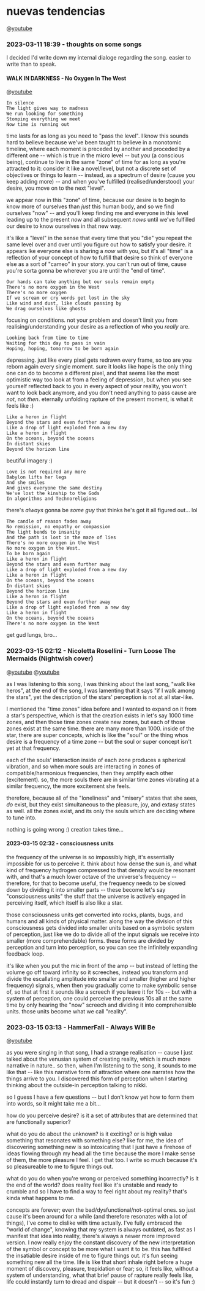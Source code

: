 # nuevas tendencias

@[youtube](https://youtu.be/?list=TLPQMTEwMzIwMjOM9YlUE0vHlQ)

### 2023-03-11 18:39 - thoughts on some songs

I decided I'd write down my internal dialoge regarding the song. easier to write than to speak.

#### WALK IN DARKNESS - No Oxygen In The West

@[youtube](https://youtu.be/9kuvyiRQjow?list=TLPQMTEwMzIwMjOM9YlUE0vHlQ)

    In silence
    The light gives way to madness
    We run looking for something
    Stomping everything we meet
    Now time is running out

time lasts for as long as you need to "pass the level". I know this sounds hard to believe because we've been taught to believe in a monotomic timeline, where each moment is preceded by another and proceded by a different one -- which is true in the micro level -- but *you* (a conscious being), continue to live in the same "zone" of time for as long as you're attracted to it: consider it like a novel/level, but not a discrete set of objectives or things to learn -- instead, as a spectrum of desire (cause you keep adding more) -- and when you've fulfilled (realised/understood) your desire, you move on to the next "level".

we appear now in this "zone" of time, because our desire is to begin to know more of ourselves than *just* this human body, and so we find ourselves "now" -- and you'll keep finding me and everyone in this level leading up to the present *now* and all subsequent *nows* until we've fulfilled our desire to know ourselves in that new way.

it's like a "level" in the sense that every time that you "die" you repeat the same level over and over until you figure out how to satisfy your desire. it appears lke everyone else is sharing a *now* with you, but it's all "time" is a reflection of your concept of how to fulfill that desire so think of everyone else as a sort of "cameo" in your story. you can't run out of time, cause you're sorta gonna be wherever you are until the "end of time".

    Our hands can take anything but our souls remain empty
    There's no more oxygen in the West
    There's no more oxygen
    If we scream or cry words get lost in the sky
    Like wind and dust, like clouds passing by
    We drag ourselves like ghosts

focusing on conditions. not your problem and doesn't limit you from realising/understanding your desire as a reflection of who you *really* are.

    Looking back from time to time
    Waiting for this day to pass in vain
    Hoping, hoping, tomorrow to be born again

depressing. just like every pixel gets redrawn every frame, so too are you reborn again every single moment. sure it looks like hope is the only thing one can do to become a different pixel, and that seems like the most optimistic way too look at from a feeling of depression, but when you see yourself reflected back to you in every aspect of your reality, you won't want to look back anymore, and you don't need anything to pass cause are *not*, not *then*. eternally unfolding rapture of the present moment, is what it feels like :)

    Like a heron in flight
    Beyond the stars and even further away
    Like a drop of light exploded from a new day
    Like a heron in flight
    On the oceans, beyond the oceans
    In distant skies
    Beyond the horizon line

beutiful imagery :)

    Love is not required any more
    Babylon lifts her legs
    And she smiles
    And gives everyone the same destiny
    We've lost the kinship to the Gods
    In algorithms and Technoreligions

there's *always* gonna be *some guy*
that thinks he's got it all figured out...
lol

    The candle of reason fades away
    No remission, no empathy or compassion
    The light bends to insanity
    And the path is lost in the maze of lies
    There's no more oxygen in the West
    No more oxygen in the West.
    To be born again
    Like a heron in flight
    Beyond the stars and even further away
    Like a drop of light exploded from a new day
    Like a heron in flight
    On the oceans, beyond the oceans
    In distant skies
    Beyond the horizon line
    Like a heron in flight
    Beyond the stars and even further away
    Like a drop of light exploded from  a new day
    Like a heron in flight
    On the oceans, beyond the oceans
    There's no more oxygen in the West

get gud lungs, bro...

### 2023-03-15 02:12 - Nicoletta Rosellini - Turn Loose The Mermaids (Nightwish cover)

@[youtube](https://youtu.be/AdOUgaTMBPs)
@[youtube](https://youtu.be/KUf959U6lrg)

as I was listening to this song, I was thinking about the last song, "walk like heros", at the end of the song, I was lamenting that it says "if I walk among the stars", yet the description of the stars' perception is not at all star-like.

I mentioned the "time zones" idea before and I wanted to expand on it from a star's perspective, which is that the creation exists in let's say 1000 time zones, and then those time zones create new zones, but each of those zones exist at the same time. there are many more than 1000. inside of the star, there are super concepts, which is like the "soul" or the thing whos desire is a frequency of a time zone -- but the soul or super concept isn't yet at that frequency.

each of the souls' interaction inside of each zone produces a spherical vibration, and so when more souls are interacting in zones of compatible/harmonious frequencies, then they amplify each other (excitement). so, the more souls there are in similar time zones vibrating at a similar frequency, the more excitement she feels.

therefore, because all of the "loneliness" and "misery" states that she sees, *do* exist, but they exist simultaneous to the pleasure, joy, and extasy states as well. all the zones exist, and its only the souls which are deciding where to tune into.

nothing is going wrong :) creation takes time...

#### 2023-03-15 02:32 - consciousness units

the frequency of the universe is so impossibly high, it's essentially impossible for us to perceive it. think about how dense the sun is, and what kind of frequency hydrogen compressed to that density would be resonant with, and that's a much lower octave of the universe's frequency -- therefore, for that to become useful, the frequency needs to be slowed down by dividing it into smaller parts -- these become let's say "consciousness units" the stuff that the universe is actively engaged in perceiving itself, which itself is also like a star.

those consciousness units get converted into rocks, plants, bugs, and humans and all kinds of physical matter. along the way the division of this consciousness gets divided into smaller units based on a symbolic system of perception, just like we do to divide all of the input signals we receive into smaller (more comprehendable) forms. these forms are divided by perception and turn into perception, so you can see the infinitely expanding feedback loop.

it's like when you put the mic in front of the amp -- but instead of letting the volume go off toward infinity so it screeches, instead you transform and divide the escallating amplitude into smaller and smaller (higher and higher frequency) signals, when then you gradually come to make symbolic sense of, so that at first it sounds like a screech if you leave it for 10s -- but with a system of perception, one could perceive the previous 10s all at the same time by only hearing the "now" screech and dividing it into comprehensible units. those units become what we call "reality".

### 2023-03-15 03:13 - HammerFall - Always Will Be

@[youtube](https://youtu.be/VlISKnb-LfY)

as you were singing in that song, I had a strange realisation -- cause I just talked about the venusian system of creating reality, which is much more narrative in nature.. so then, when I'm listening to the song, it sounds to me like that -- like this narrative form of attraction where one narrates how the things arrive to you. I discovered this form of perception when I starting thinking about the outside-in perception talking to nikki.

so I guess I have a few questions -- but I don't know yet how to form them into words, so it might take me a bit...

how do you perceive desire? is it a set of attributes that are determined that are functionally superior?

what do you do about the unknown? is it exciting? or is high value something that resonates with something else? like for me, the idea of discovering something new is so intoxicating that I just have a firehose of ideas flowing through my head all the time because the more I make sense of them, the more pleasure I feel. I get that too. I write so much because it's so pleasureable to me to figure things out.

what do you do when you're wrong or perceived something incorrectly? is it the end of the world? does reality feel like it's unstable and ready to crumble and so I have to find a way to feel right about my reality? that's kinda what happens to me.

concepts are forever; even the bad/dysfunctional/not-optimal ones. so just cause it's been around for a while (and therefore resonates with a lot of things), I've come to dislike with time actually. I've fully embraced the "world of change", knowing that my system is always outdated, as fast as I manifest that idea into reality, there's always a newer more improved version. I now really enjoy the constant discovery of the new interpretation of the symbol or concept to be more what I want it to be. this has fulfilled the insatiable desire inside of me to figure things out. it's fun seeing something new all the time. life is like that short inhale right before a huge moment of discovery, pleasure, trepidation or fear; so, it feels like, without a system of understanding, what that brief pause of rapture really feels like, life could instantly turn to dread and dispair -- but it doesn't -- so it's fun :)
